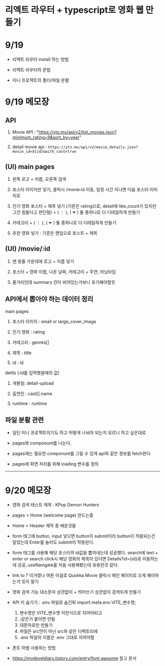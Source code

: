 # 리엑트 라우터 + typescript로 영화 웹 만들기

# 9/19

- 리액트 라우터 install 하는 방법

- 리액트 라우터의 문법

- 미니 프로젝트의 폴더/파일 분활

# 9/19 메모장

## API

1. Movie API : "https://yts.mx/api/v2/list_movies.json?minimum_rating=9&sort_by=year"

2. detail movie api : `https://yts.mx/api/v2/movie_details.json?movie_id=${id}&with_cast=true`

## (UI) main pages

1. 왼쪽 로고 + 이름, 오른쪽 검색

2. 포스터 이미지만 넣기, 클릭시 /movie:id 이동, 일정 시간 지나면 다음 포스터 이미지로

3. 인기 영화 포스터 + 제목 넣기 (기준은 rating으로, detail에 like_count가 있지만 그건 힘들다고 판단됨) + ( ⋮ ), ( ⏷ ) 둘 중하나로 더 디테일하게 만들기

4. 카테고리 + ( ⋮ ), ( ⏷ ) 둘 중하나로 더 디테일하게 만들기

5. 추천 영화 넣기 : 기준은 랜덤으로 포스트 + 제목

## (UI) /movie/:id

1. 맨 윗줄 가운데에 로고 + 이름 넣기

2. 포스터 + 영화 이름, 나온 날짜, 카테고리 + 주연, 러닝타임

3. 줄거리인데 summary 칸이 비어있는거보니 포기해야할듯

## API에서 뽑아야 하는 데이터 정리

main pages

1. 포스터 이미지 : small or large_cover_image

2. 인기 영화 : rating

3. 카테고리 : genres[]

4. 제목 : title

5. id : id

detils (:id를 입력했을때의 값)

1. 개봉일: detail-upload

2. 출연진 : cast[].name

3. runtime : runtime

## 파일 분활 관련

- 일단 미니 프로젝트이기도 하고 어떻게 나눠야 되는지 모르니 하고 싶은대로

- pages와 componunt를 나눈다.

- pages에는 필요한 componunt를 그릴 수 있게 api와 같은 정보를 fetch한다

- pages에 화면 처리를 위해 loading 변수를 정의

<hr/>

# 9/20 메모장

- 영화 검색 테스트 제목 : KPop Demon Hunters

- pages > Home (welcome page) 만드는중

- Home > Header 제작 중 배운것들

- form 태그에 button, input 넣으면 button이 submit이라 button이 적용되는건 알았는데 Enter를 눌러도 submit이 작동된다.

- form 태그를 사용해 해당 포스터의 id값을 뽑아내는데 성공했다. search에 text + enter or search click시 해당 영화의 제목이 있다면 Details?id={id}로 이동하는데 성공, useNavigate를 처음 사용해봤는데 유용한것 같다.

- link to ? 이거였나 여튼 이걸로 Quokka Movie 클릭시 메인 페이지로 오게 해야하는거 잊지 말기

- 영화 검색 기능 대소문자 상관없이 + 띄어쓰기 상관없이 검색되게 만들기

- API 키 숨기기 : .env 파일로 숨긴뒤 import.meta.env.VITE\_변수명;

  1. 변수명은 VITE\_변수명 이런식으로 지어야되고
  2. ;같은거 붙이면 안됨
  3. 대문자로만 만들기
  4. 파일은 src안이 아닌 src와 같은 디렉토리에
  5. .env 파일의 이름은 .env 그대로 지어야함

- 폰트 어썸 사용하는 방법

- https://mydeveldiary.tistory.com/entry/font-awsome 참고 문서
